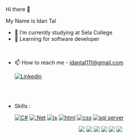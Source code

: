 Hi there 👋

My Name is Idan Tal

- 🔭 I’m currently studying at Sela College
- 🌱 Learning for software developer
<br/>

- 📫 How to reach me -  idantal111@gmail.com 

  [![LinkedIn](https://skillicons.dev/icons?i=linkedin)](https://www.linkedin.com/in/idan~tal/)

<br/>
<br/>

- Skills :

    [![C#](https://skillicons.dev/icons?i=cs)](https://learn.microsoft.com/en-us/dotnet/csharp/)
[![.Net](https://skillicons.dev/icons?i=dotnet)](https://dotnet.microsoft.com/en-us/)
[![js](https://skillicons.dev/icons?i=js)](https://www.javascript.com/)
[![html](https://skillicons.dev/icons?i=html)](https://html.com/)
[![css](https://skillicons.dev/icons?i=css)](https://www.w3schools.com/css/)
[![sql server](https://github.com/idanNtal/idanNtal/assets/99834921/de4f071f-e014-458c-bfba-1397f51e135b)](https://www.microsoft.com/en-us/sql-server/sql-server-downloads)


<p align="center">
  <a target=”_blank” href="[https://skillicons.dev](https://learn.microsoft.com/en-us/dotnet/csharp/)"><img src="https://skillicons.dev/icons?i=cs"/></a>
  <a target=”_blank” href="https://dotnet.microsoft.com/en-us/"><img src="https://skillicons.dev/icons?i=dotnet"/></a>
  <a target=”_blank” href="https://www.javascript.com/" ><img src="https://skillicons.dev/icons?i=js"/></a>
  <a target=”_blank” href="https://html.com"><img src="https://skillicons.dev/icons?i=html"/></a>
  <a target=”_blank” href="https://www.w3schools.com/css/"><img src="https://skillicons.dev/icons?i=css"/></a>
  <a target=”_blank” href="https://www.microsoft.com/en-us/sql-server/sql-server-downloads"><img src="https://github.com/idanNtal/idanNtal/assets/99834921/de4f071f-e014-458c-bfba-1397f51e135b"/></a>
</p>
<!--  
[![My Skills](https://skillicons.dev/icons?i=cs,dotnet,js,html,css)](https://skillicons.dev)



**idanNtal/idanNtal** is a ✨ _special_ ✨ repository because its `README.md` (this file) appears on your GitHub profile.

Here are some ideas to get you started:

- 🔭 I’m currently working on ...
- 🌱 I’m currently learning ...
- 👯 I’m looking to collaborate on ...
- 🤔 I’m looking for help with ...
- 💬 Ask me about ...
- 📫 How to reach me: ...
- 😄 Pronouns: ...
- ⚡ Fun fact: ...
-->

